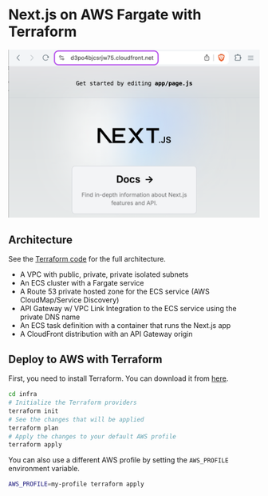 # Next.js on AWS Fargate with Terraform
 
![Preview](./.readme/cloudfront-nextjs.png)

## Architecture

See the [Terraform code](./infra/main.tf) for the full architecture.

- A VPC with public, private, private isolated subnets
- An ECS cluster with a Fargate service
- A Route 53 private hosted zone for the ECS service (AWS CloudMap/Service Discovery)
- API Gateway w/ VPC Link Integration to the ECS service using the private DNS name
- An ECS task definition with a container that runs the Next.js app
- A CloudFront distribution with an API Gateway origin

## Deploy to AWS with Terraform

First, you need to install Terraform. You can download it from [here](https://www.terraform.io/downloads.html).


```bash
cd infra
# Initialize the Terraform providers
terraform init
# See the changes that will be applied
terraform plan
# Apply the changes to your default AWS profile
terraform apply
```

You can also use a different AWS profile by setting the `AWS_PROFILE` environment variable.

```bash
AWS_PROFILE=my-profile terraform apply
```